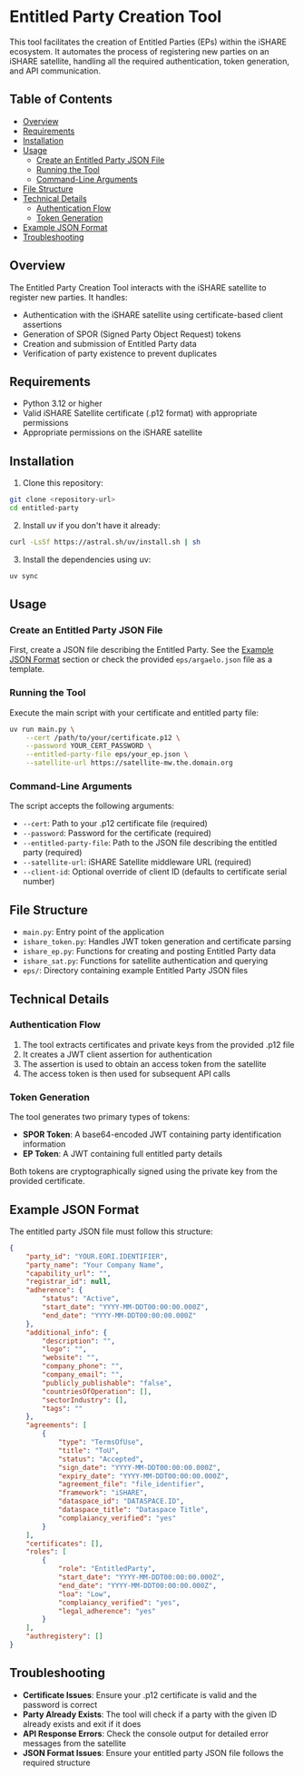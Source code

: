 # Entitled Party Creation Tool

This tool facilitates the creation of Entitled Parties (EPs) within the iSHARE ecosystem. It automates the process of registering new parties on an iSHARE satellite, handling all the required authentication, token generation, and API communication.

## Table of Contents

- [Overview](#overview)
- [Requirements](#requirements)
- [Installation](#installation)
- [Usage](#usage)
  - [Create an Entitled Party JSON File](#create-an-entitled-party-json-file)
  - [Running the Tool](#running-the-tool)
  - [Command-Line Arguments](#command-line-arguments)
- [File Structure](#file-structure)
- [Technical Details](#technical-details)
  - [Authentication Flow](#authentication-flow)
  - [Token Generation](#token-generation)
- [Example JSON Format](#example-json-format)
- [Troubleshooting](#troubleshooting)

## Overview

The Entitled Party Creation Tool interacts with the iSHARE satellite to register new parties. It handles:

- Authentication with the iSHARE satellite using certificate-based client assertions
- Generation of SPOR (Signed Party Object Request) tokens
- Creation and submission of Entitled Party data
- Verification of party existence to prevent duplicates

## Requirements

- Python 3.12 or higher
- Valid iSHARE Satellite certificate (.p12 format) with appropriate permissions
- Appropriate permissions on the iSHARE satellite

## Installation

1. Clone this repository:

```bash
git clone <repository-url>
cd entitled-party
```

2. Install uv if you don't have it already:

```bash
curl -LsSf https://astral.sh/uv/install.sh | sh
```

3. Install the dependencies using uv:

```bash
uv sync
```

## Usage

### Create an Entitled Party JSON File

First, create a JSON file describing the Entitled Party. See the [Example JSON Format](#example-json-format) section or check the provided `eps/argaelo.json` file as a template.

### Running the Tool

Execute the main script with your certificate and entitled party file:

```bash
uv run main.py \
    --cert /path/to/your/certificate.p12 \
    --password YOUR_CERT_PASSWORD \
    --entitled-party-file eps/your_ep.json \
    --satellite-url https://satellite-mw.the.domain.org
```

### Command-Line Arguments

The script accepts the following arguments:

- `--cert`: Path to your .p12 certificate file (required)
- `--password`: Password for the certificate (required)
- `--entitled-party-file`: Path to the JSON file describing the entitled party (required)
- `--satellite-url`: iSHARE Satellite middleware URL (required)
- `--client-id`: Optional override of client ID (defaults to certificate serial number)

## File Structure

- `main.py`: Entry point of the application
- `ishare_token.py`: Handles JWT token generation and certificate parsing
- `ishare_ep.py`: Functions for creating and posting Entitled Party data
- `ishare_sat.py`: Functions for satellite authentication and querying
- `eps/`: Directory containing example Entitled Party JSON files

## Technical Details

### Authentication Flow

1. The tool extracts certificates and private keys from the provided .p12 file
2. It creates a JWT client assertion for authentication
3. The assertion is used to obtain an access token from the satellite
4. The access token is then used for subsequent API calls

### Token Generation

The tool generates two primary types of tokens:
- **SPOR Token**: A base64-encoded JWT containing party identification information
- **EP Token**: A JWT containing full entitled party details

Both tokens are cryptographically signed using the private key from the provided certificate.

## Example JSON Format

The entitled party JSON file must follow this structure:

```json
{
    "party_id": "YOUR.EORI.IDENTIFIER",
    "party_name": "Your Company Name",
    "capability_url": "",
    "registrar_id": null,
    "adherence": {
        "status": "Active",
        "start_date": "YYYY-MM-DDT00:00:00.000Z",
        "end_date": "YYYY-MM-DDT00:00:00.000Z"
    },
    "additional_info": {
        "description": "",
        "logo": "",
        "website": "",
        "company_phone": "",
        "company_email": "",
        "publicly_publishable": "false",
        "countriesOfOperation": [],
        "sectorIndustry": [],
        "tags": ""
    },
    "agreements": [
        {
            "type": "TermsOfUse",
            "title": "ToU",
            "status": "Accepted",
            "sign_date": "YYYY-MM-DDT00:00:00.000Z",
            "expiry_date": "YYYY-MM-DDT00:00:00.000Z",
            "agreement_file": "file_identifier",
            "framework": "iSHARE",
            "dataspace_id": "DATASPACE.ID",
            "dataspace_title": "Dataspace Title",
            "complaiancy_verified": "yes"
        }
    ],
    "certificates": [],
    "roles": [
        {
            "role": "EntitledParty",
            "start_date": "YYYY-MM-DDT00:00:00.000Z",
            "end_date": "YYYY-MM-DDT00:00:00.000Z",
            "loa": "Low",
            "complaiancy_verified": "yes",
            "legal_adherence": "yes"
        }
    ],
    "authregistery": []
}
```

## Troubleshooting

- **Certificate Issues**: Ensure your .p12 certificate is valid and the password is correct
- **Party Already Exists**: The tool will check if a party with the given ID already exists and exit if it does
- **API Response Errors**: Check the console output for detailed error messages from the satellite
- **JSON Format Issues**: Ensure your entitled party JSON file follows the required structure
